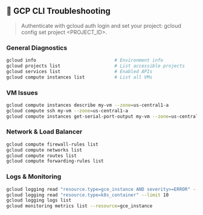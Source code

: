 ## 🔧 GCP CLI Troubleshooting

> Authenticate with gcloud auth login and set your project:
gcloud config set project <PROJECT_ID>.

### General Diagnostics

```bash
gcloud info                             # Environment info
gcloud projects list                    # List accessible projects
gcloud services list                    # Enabled APIs
gcloud compute instances list           # List all VMs

```

### VM Issues

```bash
gcloud compute instances describe my-vm --zone=us-central1-a
gcloud compute ssh my-vm --zone=us-central1-a
gcloud compute instances get-serial-port-output my-vm --zone=us-central1-a
```

### Network & Load Balancer

```bash
gcloud compute firewall-rules list
gcloud compute networks list
gcloud compute routes list
gcloud compute forwarding-rules list

```

### Logs & Monitoring

```bash
gcloud logging read "resource.type=gce_instance AND severity>=ERROR" --limit 10
gcloud logging read "resource.type=k8s_container" --limit 10
gcloud logging logs list
gcloud monitoring metrics list --resource=gce_instance

```